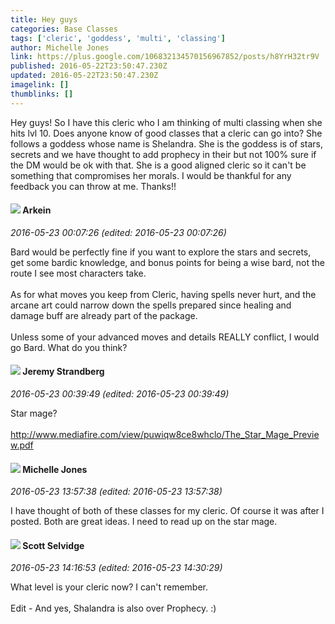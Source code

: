```yaml
---
title: Hey guys
categories: Base Classes
tags: ['cleric', 'goddess', 'multi', 'classing']
author: Michelle Jones
link: https://plus.google.com/106832134570156967852/posts/h8YrH32tr9V
published: 2016-05-22T23:50:47.230Z
updated: 2016-05-22T23:50:47.230Z
imagelink: []
thumblinks: []
---
```


Hey guys! So I have this cleric who I am thinking of multi classing when she hits lvl 10. Does anyone know of good classes that a cleric can go into? She follows a goddess whose name is Shelandra. She is the goddess is of stars, secrets and we have thought to add prophecy in their but not 100% sure if the DM would be ok with that.  She is a good aligned cleric so it can&#39;t be something that compromises her morals.  I would be thankful for any feedback you can throw at me. Thanks!!
<div id='comment z12ghzyzgtrocpxrj04ci1e4nuvgxdyxv30'>
  <h4><img src='{{site.baseurl}}//images/avatars/116511679422841762028_photo.jpg'> Arkein</h4>
      <p><cite>2016-05-23 00:07:26 (edited: 2016-05-23 00:07:26)</cite></p>
        <p>Bard would be perfectly fine if you want to explore the stars and secrets, get some bardic knowledge, and bonus points for being a wise bard, not the route I see most characters take.<br /><br />As for what moves you keep from Cleric, having spells never hurt, and the arcane art could narrow down the spells prepared since healing and damage buff are already part of the package.<br /><br />Unless some of your advanced moves and details REALLY conflict, I would go Bard. What do you think?</p>
</div>
        

<div id='comment z12ghzyzgtrocpxrj04ci1e4nuvgxdyxv30'>
  <h4><img src='{{site.baseurl}}//images/avatars/102595580176380683252_photo.jpg'> Jeremy Strandberg</h4>
      <p><cite>2016-05-23 00:39:49 (edited: 2016-05-23 00:39:49)</cite></p>
        <p>Star mage?<br /><br /><a href="http://www.mediafire.com/view/puwiqw8ce8whclo/The_Star_Mage_Preview.pdf" class="ot-anchor">http://www.mediafire.com/view/puwiqw8ce8whclo/The_Star_Mage_Preview.pdf</a></p>
</div>
        

<div id='comment z12ghzyzgtrocpxrj04ci1e4nuvgxdyxv30'>
  <h4><img src='{{site.baseurl}}//images/avatars/106832134570156967852_photo.jpg'> Michelle Jones</h4>
      <p><cite>2016-05-23 13:57:38 (edited: 2016-05-23 13:57:38)</cite></p>
        <p>I have thought of both of these classes for my cleric. Of course it was after I posted. Both are great ideas. I need to read up on the star mage.</p>
</div>
        

<div id='comment z12ghzyzgtrocpxrj04ci1e4nuvgxdyxv30'>
  <h4><img src='{{site.baseurl}}//images/avatars/102860402526090415450_photo.jpg'> Scott Selvidge</h4>
      <p><cite>2016-05-23 14:16:53 (edited: 2016-05-23 14:30:29)</cite></p>
        <p>What level is your cleric now? I can&#39;t remember.﻿<br /><br />Edit - And yes, Shalandra is also over Prophecy. :)</p>
</div>
        
